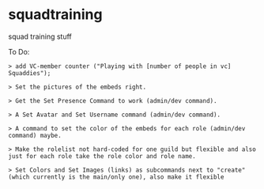 # squadtraining
squad training stuff

To Do:

    > add VC-member counter ("Playing with [number of people in vc] Squaddies");
    
    > Set the pictures of the embeds right.
    
    > Get the Set Presence Command to work (admin/dev command).
    
    > A Set Avatar and Set Username command (admin/dev command).
    
    > A command to set the color of the embeds for each role (admin/dev command) maybe.
    
    > Make the rolelist not hard-coded for one guild but flexible and also just for each role take the role color and role name.

    > Set Colors and Set Images (links) as subcommands next to "create" (which currently is the main/only one), also make it flexible
    
